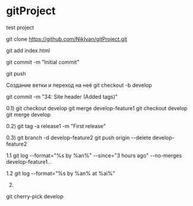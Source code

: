 # gitProject
test project

git clone https://github.com/NikIvan/gitProject.git

git add index.html

git commit -m "Initial commit"

git push

Создание ветки и переход на неё
git checkout -b develop

git commit -m "34: Site header (Added tags)"

0.1)
git checkout develop
git merge develop-feature1
git checkout develop
git merge develop

0.2) 
git tag -a release1 -m "First release"

0.3)
git branch -d develop-feature2
git push origin --delete develop-feature2



1.1 
git log --format="%s by %an%" --since="3 hours ago" --no-merges develop-feature1..

1.2
git log --format="%s by %an% at %ai%"

2.
git cherry-pick develop